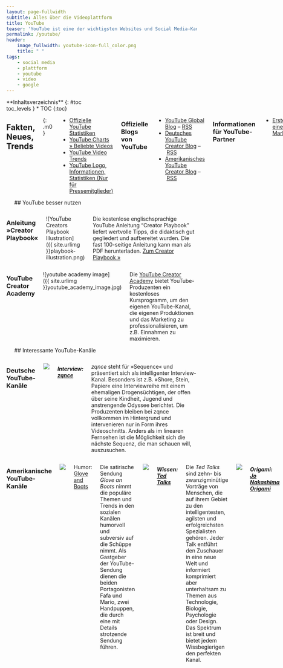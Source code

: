 ```yaml
---
layout: page-fullwidth
subtitle: Alles über die Videoplattform
title: YouTube
teaser: 'YouTube ist eine der wichtigsten Websites und Social Media-Kanäle im Internet. An dieser Stelle findet man aktuelle Nachrichten, Hintergrundinformationen, Anleitungen, Tipps &amp; Tricks und Downloads rund um die Videoplattform. Wir pflegen diese Informationen rund um die Uhr.'
permalink: /youtube/
header:
    image_fullwidth: youtube-icon-full_color.png
    title: " "
tags:
    - social media
    - plattform
    - youtube
    - video
    - google
---
```

<div class="row">

<div class="medium-5 medium-push-7 columns" markdown="1">
<div class="panel sans" markdown="1">
**Inhaltsverzeichnis**
{: #toc <div class=""></div>toc_levels }
*  TOC
{:toc}
</div>
</div><!-- /.medium-5.columns -->




<div class="medium-7 medium-pull-5 columns" markdown="1">

## Fakten, Neues, Trends
{: .m0 }

- [Offizielle YouTube Statistiken](http://www.youtube.com/t/press_statistics)
- [YouTube Charts » Beliebte Videos](http://www.youtube.com/charts)
- [YouTube Video Trends](http://www.youtube.com/videos)
- [YouTube Logo, Informationen, Statistiken (Nur für Pressemitglieder)](http://www.youtube.com/t/press_room_image_files)



### Offizielle Blogs von YouTube

- [YouTube Global Blog](http://youtube-global.blogspot.de) – [RSS](http://youtube-global.blogspot.com/feeds/posts/default?alt=rss)
- [Deutsches YouTube Creator Blog](http://youtubecreatorde.blogspot.de/) – [RSS](http://youtubecreatorde.blogspot.com/feeds/posts/default?alt=rss)
- [Amerikanisches YouTube Creator Blog](http://youtubecreator.blogspot.de) – [RSS](http://youtubecreator.blogspot.com/feeds/posts/default?alt=rss)
      
   
    
### Informationen für YouTube-Partner

- [Erstellen eines Markenkanals](http://support.google.com/youtube/bin/static.py?hl=de&topic=30085&guide=30071&page=guide.cs&answer=1101676)
      




   
## Virale Video-Kampagnen

Dies ist eine Sammlung bzw. Auswahl erfolgreicher, viraler<br /> Video-Kampagnen auf YouTube.

Virale Kampagne von Samsung mit eigener YouTube-Seite
:   <a href="http://www.youtube.com/ninjaunboxing2">Ninja Unboxing2’s Channel</a>

Kampagne mit Jennifer Aniston
:   <a href="http://www.youtube.com/watch?v=IV1tg9k9tXA">YouTube - Jennifer Aniston Sex Tape</a>

Tippex-Kampagne mit austauschbaren Videos
:   <a href="http://www.youtube.com/user/tippexperience">Tipp Experience</a>


</div><!-- /.medium-7.columns -->
</div><!-- /.row -->






<div class="row t30"><div class="small-12 columns" markdown="1">
<hr>
## YouTube besser nutzen
</div><!-- /.small-12.columns --></div><!-- /.row -->




<div class="row">
<div class="small-6 columns" markdown="1">
  
    


### Anleitung »Creator Playbook«

![YouTube Creators Playbook Illustration]({{ site.urlimg }}playbook-illustration.png)


Die kostenlose englischsprachige YouTube Anleitung “Creator Playbook” liefert wertvolle Tipps, die didaktisch gut gegliedert und aufbereitet wurden. Die fast 100-seitige Anleitung kann man als PDF herunterladen. [Zum Creator Playbook »](http://youtube.com/playbook)



</div><!-- /.small-6.columns -->
<div class="small-6 columns" markdown="1">





### YouTube Creator Academy

![youtube academy image]({{ site.urlimg }}youtube_academy_image.jpg)
        
Die [YouTube Creator Academy](https://www.youtube.com/yt/creators/de/creatoracademy.html) bietet YouTube-Produzenten ein kostenloses Kursprogramm, um den eigenen YouTube-Kanal, die eigenen Produktionen und das Marketing zu professionalisieren, um z.B. Einnahmen zu maximieren.






</div><!-- /.small-6.columns -->
</div><!-- /.row -->











<div class="row t30"><div class="small-12 columns" markdown="1">
<hr>
## Interessante YouTube-Kanäle
</div><!-- /.small-12.columns --></div><!-- /.row -->



<div class="row">
<div class="small-6 columns" markdown="1">
  


### Deutsche YouTube-Kanäle

<a href="http://www.youtube.com/user/zqnce"><img src="{{ site.urlimg }}zqnce.jpg"></a>
  
##### Interview: <a href="http://www.youtube.com/user/zqnce">zqnce</a>

*zqnce* steht für »Sequence« und präsentiert sich als intelligenter Interview-Kanal. Besonders ist z.B. »Shore, Stein, Papier« eine Interviewreihe mit einem ehemaligen Drogensüchtigen, der offen über seine Kindheit, Jugend und anstrengende Odyssee berichtet. Die Produzenten bleiben bei zqnce vollkommen im Hintergrund und intervenieren nur in Form ihres Videoschnitts. Anders als im linearen Fernsehen ist die Möglichkeit sich die nächste Sequenz, die man schauen will, auszusuchen.




</div><!-- /.small-6.columns -->
<div class="small-6 columns" markdown="1">
  

### Amerikanische YouTube-Kanäle

<a href="http://www.youtube.com/user/gloveandboots"><img src="{{ site.urlimg }}glove_and_boots.jpg" /></a>

Humor: <a href="http://www.youtube.com/user/gloveandboots">Glove and Boots</a>

Die satirische Sendung <em>Glove an Boots</em> nimmt die populäre Themen und Trends in den sozialen Kanälen humorvoll und subversiv auf die Schüppe nimmt. Als Gastgeber der YouTube-Sendung dienen die beiden Portagonisten Fafa und Mario, zwei Handpuppen, die durch eine mit Details strotzende Sendung führen.

<a href="http://www.youtube.com/user/tedtalksdirector"><img src="{{ site.urlimg }}tedtalks.jpg" /></a>

##### Wissen: <a href="http://www.youtube.com/user/tedtalksdirector">Ted Talks</a>

Die <em>Ted Talks</em> sind zehn- bis zwanzigminütige Vorträge von Menschen, die auf ihrem Gebiet zu den intelligentesten, agilsten und erfolgreichsten Spezialisten gehören. Jeder Talk entführt den Zuschauer in eine neue Welt und informiert komprimiert aber unterhaltsam zu Themen aus Technologie, Biologie, Psychologie oder Design. Das Spektrum ist breit und bietet jedem Wissbegierigen den perfekten Kanal.

 
<a href="http://www.youtube.com/user/jonakashima"><img src="{{ site.urlimg }}youtube_origami.jpg" /></a>
 
##### Origami: <a href="http://www.youtube.com/user/jonakashima">Jo Nakashima Origami</a>

Kanäle wie der YouTube von <em>Jo Nakashima</em> beweisen, wie gut Nischen auf YouTube funktionieren. Die sprachlosen Origami-Videos begeistern ein weltweites Nischenpublikum. Die englischsprachigen Untertitel übersetzen Fans in zahlreiche Sprachen und erweitern so das Origami-faltende Publikum von Jo Nakashima.



<a href="http://www.youtube.com/user/TheFineBros"><img src="{{ site.urlimg }}finebros.jpg" /></a>
     
##### Unterhaltung: <a href="http://www.youtube.com/user/TheFineBros">FineBros</a>

Das Prinzip hinter den *TheFineBros*-Videos ist simpel: Zeige Kindern, älteren Leuten, Teenagern oder YouTube-Stars witzige und schräge Videos oder virale Clips. Filme währenddessen Ihre Reaktionen, stelle Ihnen immer wieder die gleichen Fragen und schneide die Statements humorvoll und unterhaltend zusammen. Eine Art Dingsda, aber doch anders. Wer an <a href="http://de.wikipedia.org/wiki/Internet-Ph%C3%A4nomen">Internet-Memes</a> interessiert ist, entdeckt hier zahlreiche alte und neue. Eine Sendung, die süchtig macht.



![]({{ site.urlimg }}youtube_professional_russian.jpg)
  
##### Waffen: <a href="http://www.youtube.com/user/FPSRussia">Professional Russian</a>

Unter dem YouTube-Namen bzw. Kanal *FPSRussia* veröffentlicht der Amerikaner Kyle Lamar Myers Videos, in welchen er Waffen vorstellt. Dabei erklärt er die verschiedenen Eigenschaften, um abschließend auf Melonen und Gemüse zu schießen. Ein YouTube-Kanal für Waffennarren, der ein weltweites Publikum amüsiert. Mehr über FPSRussia liest man in der <a href="http://en.wikipedia.org/wiki/FPSRussia">englischen Wikipedia</a>.
    




</div><!-- /.small-6.columns -->
</div><!-- /.row -->





